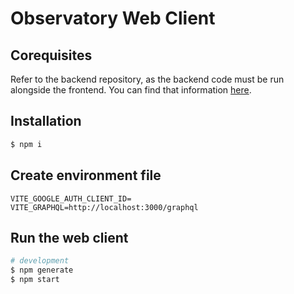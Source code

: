 # Observatory Web Client

## Corequisites

Refer to the backend repository, as the backend code must be run alongside the frontend. You can find that information [here](https://github.com/Observatory-ai/backend).

## Installation

```bash
$ npm i
```

## Create environment file

```
VITE_GOOGLE_AUTH_CLIENT_ID=
VITE_GRAPHQL=http://localhost:3000/graphql
```

## Run the web client

```bash
# development
$ npm generate
$ npm start
```
